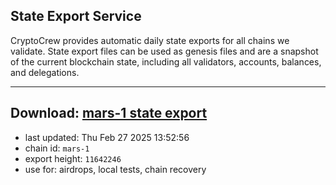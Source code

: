 ## State Export Service
CryptoCrew provides automatic daily state exports for all chains we validate. State export files can be used as genesis files and are a snapshot of the current blockchain state, including all validators, accounts, balances, and delegations.

---
**Download: [mars-1 state export](https://ccv-s3.nbg1.your-objectstorage.com/SERVICE/mars/mars-1_export_11642246.json)**
---

- last updated: Thu Feb 27 2025 13:52:56
- chain id: `mars-1`
- export height: `11642246`
- use for: airdrops, local tests, chain recovery
